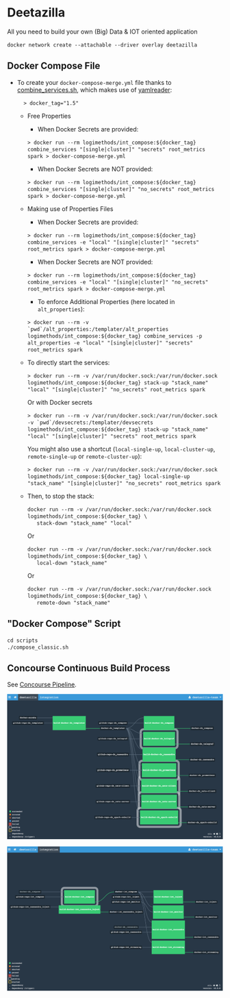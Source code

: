 # Deetazilla
All you need to build your own (Big) Data &amp; IOT oriented application

```
docker network create --attachable --driver overlay deetazilla
```

## Docker Compose File

* To create your `docker-compose-merge.yml` file thanks to [combine_services.sh](./dz_compose/scripts/combine_services.sh), which makes use of [yamlreader](https://github.com/ImmobilienScout24/yamlreader):
    ```
      > docker_tag="1.5"
    ```    
    * Free Properties
      * When Docker Secrets are provided:    
      ```
      > docker run --rm logimethods/int_compose:${docker_tag} combine_services "[single|cluster]" "secrets" root_metrics spark > docker-compose-merge.yml
      ```
      * When Docker Secrets are NOT provided:    
      ```
      > docker run --rm logimethods/int_compose:${docker_tag} combine_services "[single|cluster]" "no_secrets" root_metrics spark > docker-compose-merge.yml
      ```
    * Making use of Properties Files
      * When Docker Secrets are provided:    
      ```
      > docker run --rm logimethods/int_compose:${docker_tag} combine_services -e "local" "[single|cluster]" "secrets" root_metrics spark > docker-compose-merge.yml
      ```
      * When Docker Secrets are NOT provided:    
      ```
      > docker run --rm logimethods/int_compose:${docker_tag} combine_services -e "local" "[single|cluster]" "no_secrets" root_metrics spark > docker-compose-merge.yml
      ```
      * To enforce Additional Properties (here located in `alt_properties`):
      ```
      > docker run --rm -v `pwd`/alt_properties:/templater/alt_properties logimethods/int_compose:${docker_tag} combine_services -p alt_properties -e "local" "[single|cluster]" "secrets" root_metrics spark
      ```

    * To directly start the services:
      ```
      > docker run --rm -v /var/run/docker.sock:/var/run/docker.sock logimethods/int_compose:${docker_tag} stack-up "stack_name" "local" "[single|cluster]" "no_secrets" root_metrics spark
      ```
      Or with Docker secrets
      ```
      > docker run --rm -v /var/run/docker.sock:/var/run/docker.sock -v `pwd`/devsecrets:/templater/devsecrets logimethods/int_compose:${docker_tag} stack-up "stack_name" "local" "[single|cluster]" "secrets" root_metrics spark
      ```
      You might also use a shortcut (`local-single-up`, `local-cluster-up`, `remote-single-up` or `remote-cluster-up`):
      ```
      > docker run --rm -v /var/run/docker.sock:/var/run/docker.sock logimethods/int_compose:${docker_tag} local-single-up "stack_name" "[single|cluster]" "no_secrets" root_metrics spark
      ```

    * Then, to stop the stack:
      ```
      docker run --rm -v /var/run/docker.sock:/var/run/docker.sock logimethods/int_compose:${docker_tag} \
         stack-down "stack_name" "local"
      ```
      Or
      ```
      docker run --rm -v /var/run/docker.sock:/var/run/docker.sock logimethods/int_compose:${docker_tag} \
         local-down "stack_name"
      ```
      Or
      ```
      docker run --rm -v /var/run/docker.sock:/var/run/docker.sock logimethods/int_compose:${docker_tag} \
         remote-down "stack_name"
      ```

## "Docker Compose" Script

```
cd scripts
./compose_classic.sh
```

## Concourse Continuous Build Process

See [Concourse Pipeline](concourse/deetazilla-pipeline.yml).

![deetazilla_concourse_main.png](images/deetazilla_concourse_main.png "Concourse Main Build")

![deetazilla_concourse_integration.png](images/deetazilla_concourse_integration.png "Concourse Integration Build")